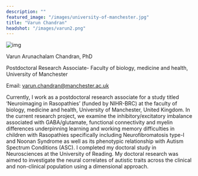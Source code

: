 ```yaml
---
description: ""
featured_image: "/images/university-of-manchester.jpg"
title: "Varun Chandran"
headshot: "/images/varun2.png"
---
```


![img](/images/varun2.png)

Varun Arunachalam Chandran, PhD 

Postdoctoral Research Associate- Faculty of biology, medicine and health, University of Manchester

Email: varun.chandran@manchester.ac.uk

Currently, I work as a postdoctoral research associate for a study titled ‘Neuroimaging in Rasopathies’ (funded by NIHR-BRC) at the faculty of biology, medicine and health, University of Manchester, United Kingdom. In the current research project, we examine the inhibitory/excitatory imbalance associated with GABA/glutamate, functional connectivity and myelin differences underpinning learning and working memory difficulties in children with Rasopathies specifically including Neurofibromatosis type-I and Noonan Syndrome as well as its phenotypic relationship with Autism Spectrum Conditions (ASC). I completed my doctoral study in Neurosciences at the University of Reading. My doctoral research was aimed to investigate the neural correlates of autistic traits across the clinical and non-clinical population using a dimensional approach. 
